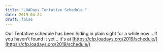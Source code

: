 ```yaml
---
title: "LOADays Tentative Schedule "
date: 2019-04-24
draft: false
---
```



Our Tentative schedule has been hiding in plain sight for a while now .. 
If you haven't found it yet .. it's at [https://cfp.loadays.org/2019/schedule/](https://cfp.loadays.org/2019/schedule/)
